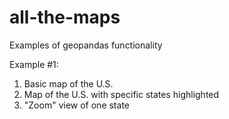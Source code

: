 # all-the-maps

Examples of geopandas functionality


Example #1:
1. Basic map of the U.S.
2. Map of the U.S. with specific states highlighted
3. "Zoom" view of one state
